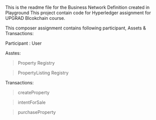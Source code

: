 This is the readme file for the Business Network Definition created in Playground
This project contain code for Hyperledger assignment for UPGRAD Blcokchain course.

This composer assignment contains following participant, Assets & Transactions:

Participant : User

Asstes: 

> Property Registry

> PropertyListing Registry

Transactions:

> createProperty

> intentForSale

> purchaseProperty
